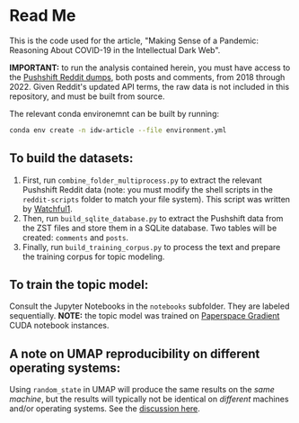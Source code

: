 # Read Me

This is the code used for the article, "Making Sense of a Pandemic: Reasoning About COVID-19 in the Intellectual Dark Web".

**IMPORTANT:** to run the analysis contained herein, you must have access to the [Pushshift Reddit dumps](https://arxiv.org/abs/2001.08435), both posts and comments, from 2018 through 2022. Given Reddit's updated API terms, the raw data is not included in this repository, and must be built from source.

The relevant conda environemnt  can be built by running:

```bash
conda env create -n idw-article --file environment.yml
```

## To build the datasets:

1. First, run `combine_folder_multiprocess.py` to extract the relevant Pushshift Reddit data (note: you must modify the shell scripts in the `reddit-scripts` folder to match your file system). This script was written by [Watchful1](https://github.com/Watchful1/PushshiftDumps).
2. Then, run `build_sqlite_database.py` to extract the Pushshift data from the ZST files and store them in a SQLite database. Two tables will be created: `comments` and `posts`.
3. Finally, run `build_training_corpus.py` to process the text and prepare the training corpus for topic modeling.

## To train the topic model:

Consult the Jupyter Notebooks in the `notebooks` subfolder. They are labeled sequentially. **NOTE:** the topic model was trained on [Paperspace Gradient](https://www.paperspace.com/gradient/notebooks) CUDA notebook instances.

## A note on UMAP reproducibility on different operating systems:

Using `random_state` in UMAP will produce the same results on the _same machine_, but the results will typically not be identical on _different_ machines and/or operating systems. See the [discussion here](https://github.com/lmcinnes/umap/issues/153).
